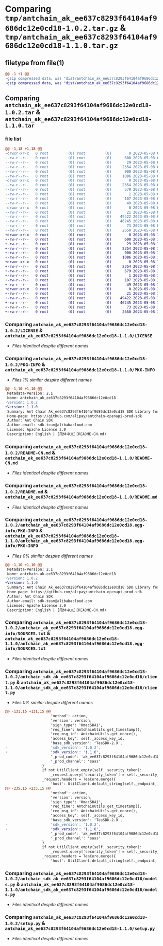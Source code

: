 # Comparing `tmp/antchain_ak_ee637c8293f64104af9686dc12e0cd18-1.0.2.tar.gz` & `tmp/antchain_ak_ee637c8293f64104af9686dc12e0cd18-1.1.0.tar.gz`

## filetype from file(1)

```diff
@@ -1 +1 @@
-gzip compressed data, was "dist/antchain_ak_ee637c8293f64104af9686dc12e0cd18-1.0.2.tar", last modified: Mon May  8 02:35:38 2023, max compression
+gzip compressed data, was "dist/antchain_ak_ee637c8293f64104af9686dc12e0cd18-1.1.0.tar", last modified: Mon May  8 11:01:44 2023, max compression
```

## Comparing `antchain_ak_ee637c8293f64104af9686dc12e0cd18-1.0.2.tar` & `antchain_ak_ee637c8293f64104af9686dc12e0cd18-1.1.0.tar`

### file list

```diff
@@ -1,18 +1,18 @@
-drwxr-xr-x   0 root         (0) root         (0)        0 2023-05-08 02:35:38.000000 antchain_ak_ee637c8293f64104af9686dc12e0cd18-1.0.2/
--rw-r--r--   0 root         (0) root         (0)      600 2023-05-08 02:35:37.000000 antchain_ak_ee637c8293f64104af9686dc12e0cd18-1.0.2/LICENSE
--rw-r--r--   0 root         (0) root         (0)       29 2023-05-08 02:35:37.000000 antchain_ak_ee637c8293f64104af9686dc12e0cd18-1.0.2/MANIFEST.in
--rw-r--r--   0 root         (0) root         (0)     2354 2023-05-08 02:35:38.000000 antchain_ak_ee637c8293f64104af9686dc12e0cd18-1.0.2/PKG-INFO
--rw-r--r--   0 root         (0) root         (0)      900 2023-05-08 02:35:37.000000 antchain_ak_ee637c8293f64104af9686dc12e0cd18-1.0.2/README-CN.md
--rw-r--r--   0 root         (0) root         (0)     1086 2023-05-08 02:35:37.000000 antchain_ak_ee637c8293f64104af9686dc12e0cd18-1.0.2/README.md
-drwxr-xr-x   0 root         (0) root         (0)        0 2023-05-08 02:35:38.000000 antchain_ak_ee637c8293f64104af9686dc12e0cd18-1.0.2/antchain_ak_ee637c8293f64104af9686dc12e0cd18.egg-info/
--rw-r--r--   0 root         (0) root         (0)     2354 2023-05-08 02:35:38.000000 antchain_ak_ee637c8293f64104af9686dc12e0cd18-1.0.2/antchain_ak_ee637c8293f64104af9686dc12e0cd18.egg-info/PKG-INFO
--rw-r--r--   0 root         (0) root         (0)      579 2023-05-08 02:35:38.000000 antchain_ak_ee637c8293f64104af9686dc12e0cd18-1.0.2/antchain_ak_ee637c8293f64104af9686dc12e0cd18.egg-info/SOURCES.txt
--rw-r--r--   0 root         (0) root         (0)        1 2023-05-08 02:35:38.000000 antchain_ak_ee637c8293f64104af9686dc12e0cd18-1.0.2/antchain_ak_ee637c8293f64104af9686dc12e0cd18.egg-info/dependency_links.txt
--rw-r--r--   0 root         (0) root         (0)      107 2023-05-08 02:35:38.000000 antchain_ak_ee637c8293f64104af9686dc12e0cd18-1.0.2/antchain_ak_ee637c8293f64104af9686dc12e0cd18.egg-info/requires.txt
--rw-r--r--   0 root         (0) root         (0)       49 2023-05-08 02:35:38.000000 antchain_ak_ee637c8293f64104af9686dc12e0cd18-1.0.2/antchain_ak_ee637c8293f64104af9686dc12e0cd18.egg-info/top_level.txt
-drwxr-xr-x   0 root         (0) root         (0)        0 2023-05-08 02:35:38.000000 antchain_ak_ee637c8293f64104af9686dc12e0cd18-1.0.2/antchain_sdk_ak_ee637c8293f64104af9686dc12e0cd18/
--rw-r--r--   0 root         (0) root         (0)       21 2023-05-08 02:35:37.000000 antchain_ak_ee637c8293f64104af9686dc12e0cd18-1.0.2/antchain_sdk_ak_ee637c8293f64104af9686dc12e0cd18/__init__.py
--rw-r--r--   0 root         (0) root         (0)    49422 2023-05-08 02:35:37.000000 antchain_ak_ee637c8293f64104af9686dc12e0cd18-1.0.2/antchain_sdk_ak_ee637c8293f64104af9686dc12e0cd18/client.py
--rw-r--r--   0 root         (0) root         (0)    46245 2023-05-08 02:35:37.000000 antchain_ak_ee637c8293f64104af9686dc12e0cd18-1.0.2/antchain_sdk_ak_ee637c8293f64104af9686dc12e0cd18/models.py
--rw-r--r--   0 root         (0) root         (0)       73 2023-05-08 02:35:38.000000 antchain_ak_ee637c8293f64104af9686dc12e0cd18-1.0.2/setup.cfg
--rw-r--r--   0 root         (0) root         (0)     2650 2023-05-08 02:35:37.000000 antchain_ak_ee637c8293f64104af9686dc12e0cd18-1.0.2/setup.py
+drwxr-xr-x   0 root         (0) root         (0)        0 2023-05-08 11:01:44.000000 antchain_ak_ee637c8293f64104af9686dc12e0cd18-1.1.0/
+-rw-r--r--   0 root         (0) root         (0)      600 2023-05-08 11:01:43.000000 antchain_ak_ee637c8293f64104af9686dc12e0cd18-1.1.0/LICENSE
+-rw-r--r--   0 root         (0) root         (0)       29 2023-05-08 11:01:43.000000 antchain_ak_ee637c8293f64104af9686dc12e0cd18-1.1.0/MANIFEST.in
+-rw-r--r--   0 root         (0) root         (0)     2354 2023-05-08 11:01:44.000000 antchain_ak_ee637c8293f64104af9686dc12e0cd18-1.1.0/PKG-INFO
+-rw-r--r--   0 root         (0) root         (0)      900 2023-05-08 11:01:43.000000 antchain_ak_ee637c8293f64104af9686dc12e0cd18-1.1.0/README-CN.md
+-rw-r--r--   0 root         (0) root         (0)     1086 2023-05-08 11:01:43.000000 antchain_ak_ee637c8293f64104af9686dc12e0cd18-1.1.0/README.md
+drwxr-xr-x   0 root         (0) root         (0)        0 2023-05-08 11:01:44.000000 antchain_ak_ee637c8293f64104af9686dc12e0cd18-1.1.0/antchain_ak_ee637c8293f64104af9686dc12e0cd18.egg-info/
+-rw-r--r--   0 root         (0) root         (0)     2354 2023-05-08 11:01:44.000000 antchain_ak_ee637c8293f64104af9686dc12e0cd18-1.1.0/antchain_ak_ee637c8293f64104af9686dc12e0cd18.egg-info/PKG-INFO
+-rw-r--r--   0 root         (0) root         (0)      579 2023-05-08 11:01:44.000000 antchain_ak_ee637c8293f64104af9686dc12e0cd18-1.1.0/antchain_ak_ee637c8293f64104af9686dc12e0cd18.egg-info/SOURCES.txt
+-rw-r--r--   0 root         (0) root         (0)        1 2023-05-08 11:01:44.000000 antchain_ak_ee637c8293f64104af9686dc12e0cd18-1.1.0/antchain_ak_ee637c8293f64104af9686dc12e0cd18.egg-info/dependency_links.txt
+-rw-r--r--   0 root         (0) root         (0)      107 2023-05-08 11:01:44.000000 antchain_ak_ee637c8293f64104af9686dc12e0cd18-1.1.0/antchain_ak_ee637c8293f64104af9686dc12e0cd18.egg-info/requires.txt
+-rw-r--r--   0 root         (0) root         (0)       49 2023-05-08 11:01:44.000000 antchain_ak_ee637c8293f64104af9686dc12e0cd18-1.1.0/antchain_ak_ee637c8293f64104af9686dc12e0cd18.egg-info/top_level.txt
+drwxr-xr-x   0 root         (0) root         (0)        0 2023-05-08 11:01:44.000000 antchain_ak_ee637c8293f64104af9686dc12e0cd18-1.1.0/antchain_sdk_ak_ee637c8293f64104af9686dc12e0cd18/
+-rw-r--r--   0 root         (0) root         (0)       21 2023-05-08 11:01:43.000000 antchain_ak_ee637c8293f64104af9686dc12e0cd18-1.1.0/antchain_sdk_ak_ee637c8293f64104af9686dc12e0cd18/__init__.py
+-rw-r--r--   0 root         (0) root         (0)    49422 2023-05-08 11:01:43.000000 antchain_ak_ee637c8293f64104af9686dc12e0cd18-1.1.0/antchain_sdk_ak_ee637c8293f64104af9686dc12e0cd18/client.py
+-rw-r--r--   0 root         (0) root         (0)    46245 2023-05-08 11:01:43.000000 antchain_ak_ee637c8293f64104af9686dc12e0cd18-1.1.0/antchain_sdk_ak_ee637c8293f64104af9686dc12e0cd18/models.py
+-rw-r--r--   0 root         (0) root         (0)       73 2023-05-08 11:01:44.000000 antchain_ak_ee637c8293f64104af9686dc12e0cd18-1.1.0/setup.cfg
+-rw-r--r--   0 root         (0) root         (0)     2650 2023-05-08 11:01:43.000000 antchain_ak_ee637c8293f64104af9686dc12e0cd18-1.1.0/setup.py
```

### Comparing `antchain_ak_ee637c8293f64104af9686dc12e0cd18-1.0.2/LICENSE` & `antchain_ak_ee637c8293f64104af9686dc12e0cd18-1.1.0/LICENSE`

 * *Files identical despite different names*

### Comparing `antchain_ak_ee637c8293f64104af9686dc12e0cd18-1.0.2/PKG-INFO` & `antchain_ak_ee637c8293f64104af9686dc12e0cd18-1.1.0/PKG-INFO`

 * *Files 1% similar despite different names*

```diff
@@ -1,10 +1,10 @@
 Metadata-Version: 2.1
 Name: antchain_ak_ee637c8293f64104af9686dc12e0cd18
-Version: 1.0.2
+Version: 1.1.0
 Summary: Ant Chain Ak_ee637c8293f64104af9686dc12e0cd18 SDK Library for Python
 Home-page: https://github.com/alipay/antchain-openapi-prod-sdk
 Author: Ant Chain SDK
 Author-email: sdk-team@alibabacloud.com
 License: Apache License 2.0
 Description: English | [简体中文](README-CN.md)
```

### Comparing `antchain_ak_ee637c8293f64104af9686dc12e0cd18-1.0.2/README-CN.md` & `antchain_ak_ee637c8293f64104af9686dc12e0cd18-1.1.0/README-CN.md`

 * *Files identical despite different names*

### Comparing `antchain_ak_ee637c8293f64104af9686dc12e0cd18-1.0.2/README.md` & `antchain_ak_ee637c8293f64104af9686dc12e0cd18-1.1.0/README.md`

 * *Files identical despite different names*

### Comparing `antchain_ak_ee637c8293f64104af9686dc12e0cd18-1.0.2/antchain_ak_ee637c8293f64104af9686dc12e0cd18.egg-info/PKG-INFO` & `antchain_ak_ee637c8293f64104af9686dc12e0cd18-1.1.0/antchain_ak_ee637c8293f64104af9686dc12e0cd18.egg-info/PKG-INFO`

 * *Files 0% similar despite different names*

```diff
@@ -1,10 +1,10 @@
 Metadata-Version: 2.1
 Name: antchain-ak-ee637c8293f64104af9686dc12e0cd18
-Version: 1.0.2
+Version: 1.1.0
 Summary: Ant Chain Ak_ee637c8293f64104af9686dc12e0cd18 SDK Library for Python
 Home-page: https://github.com/alipay/antchain-openapi-prod-sdk
 Author: Ant Chain SDK
 Author-email: sdk-team@alibabacloud.com
 License: Apache License 2.0
 Description: English | [简体中文](README-CN.md)
```

### Comparing `antchain_ak_ee637c8293f64104af9686dc12e0cd18-1.0.2/antchain_ak_ee637c8293f64104af9686dc12e0cd18.egg-info/SOURCES.txt` & `antchain_ak_ee637c8293f64104af9686dc12e0cd18-1.1.0/antchain_ak_ee637c8293f64104af9686dc12e0cd18.egg-info/SOURCES.txt`

 * *Files identical despite different names*

### Comparing `antchain_ak_ee637c8293f64104af9686dc12e0cd18-1.0.2/antchain_sdk_ak_ee637c8293f64104af9686dc12e0cd18/client.py` & `antchain_ak_ee637c8293f64104af9686dc12e0cd18-1.1.0/antchain_sdk_ak_ee637c8293f64104af9686dc12e0cd18/client.py`

 * *Files 0% similar despite different names*

```diff
@@ -131,15 +131,15 @@
                     'method': action,
                     'version': version,
                     'sign_type': 'HmacSHA1',
                     'req_time': AntchainUtils.get_timestamp(),
                     'req_msg_id': AntchainUtils.get_nonce(),
                     'access_key': self._access_key_id,
                     'base_sdk_version': 'TeaSDK-2.0',
-                    'sdk_version': '1.0.2',
+                    'sdk_version': '1.1.0',
                     '_prod_code': 'ak_ee637c8293f64104af9686dc12e0cd18',
                     '_prod_channel': 'saas'
                 }
                 if not UtilClient.empty(self._security_token):
                     _request.query['security_token'] = self._security_token
                 _request.headers = TeaCore.merge({
                     'host': UtilClient.default_string(self._endpoint, 'openapi.antchain.antgroup.com'),
@@ -235,15 +235,15 @@
                     'method': action,
                     'version': version,
                     'sign_type': 'HmacSHA1',
                     'req_time': AntchainUtils.get_timestamp(),
                     'req_msg_id': AntchainUtils.get_nonce(),
                     'access_key': self._access_key_id,
                     'base_sdk_version': 'TeaSDK-2.0',
-                    'sdk_version': '1.0.2',
+                    'sdk_version': '1.1.0',
                     '_prod_code': 'ak_ee637c8293f64104af9686dc12e0cd18',
                     '_prod_channel': 'saas'
                 }
                 if not UtilClient.empty(self._security_token):
                     _request.query['security_token'] = self._security_token
                 _request.headers = TeaCore.merge({
                     'host': UtilClient.default_string(self._endpoint, 'openapi.antchain.antgroup.com'),
```

### Comparing `antchain_ak_ee637c8293f64104af9686dc12e0cd18-1.0.2/antchain_sdk_ak_ee637c8293f64104af9686dc12e0cd18/models.py` & `antchain_ak_ee637c8293f64104af9686dc12e0cd18-1.1.0/antchain_sdk_ak_ee637c8293f64104af9686dc12e0cd18/models.py`

 * *Files identical despite different names*

### Comparing `antchain_ak_ee637c8293f64104af9686dc12e0cd18-1.0.2/setup.py` & `antchain_ak_ee637c8293f64104af9686dc12e0cd18-1.1.0/setup.py`

 * *Files identical despite different names*

